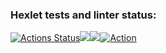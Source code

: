### Hexlet tests and linter status:
[![Actions Status](https://github.com/animch/frontend-project-11/workflows/hexlet-check/badge.svg)](https://github.com/animch/frontend-project-11/actions)<a href="https://codeclimate.com/github/animch/frontend-project-11/maintainability"><img src="https://api.codeclimate.com/v1/badges/0f7021c87d7a68b0fea0/maintainability" /></a><a href="https://codeclimate.com/github/animch/frontend-project-11/test_coverage"><img src="https://api.codeclimate.com/v1/badges/0f7021c87d7a68b0fea0/test_coverage" /></a>[![Action](https://github.com/animch/frontend-project-11/actions/workflows/action.yml/badge.svg)](https://github.com/animch/frontend-project-11/actions/workflows/action.yml)